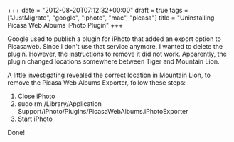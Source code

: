 +++
date = "2012-08-20T07:12:32+00:00"
draft = true
tags = ["JustMigrate", "google", "iphoto", "mac", "picasa"]
title = "Uninstalling Picasa Web Albums iPhoto Plugin"
+++
<p>Google used to publish a plugin for iPhoto that added an export option to Picasaweb. Since I don't use that service anymore, I wanted to delete the plugin. However, the instructions to remove it did not work. Apparently, the plugin changed locations somewhere between Tiger and Mountain Lion. <p /> A little investigating revealed the correct location in Mountain Lion, to remove the Picasa Web Albums Exporter, follow these steps:</p>
<ol>
<li>Close iPhoto&nbsp;</li>
<li>sudo rm /Library/Application Support/iPhoto/PlugIns/PicasaWebAlbums.iPhotoExporter&nbsp;</li>
<li>Start iPhoto&nbsp;</li>
</ol>
<p>Done!</p>